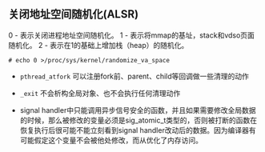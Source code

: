 
## 关闭地址空间随机化(ALSR)

0 - 表示关闭进程地址空间随机化。
1 - 表示将mmap的基址，stack和vdso页面随机化。
2 - 表示在1的基础上增加栈（heap）的随机化。

```shell
# echo 0 >/proc/sys/kernel/randomize_va_space
```



* `pthread_atfork` 可以注册fork前、parent、child等回调做一些清理的动作

* `_exit` 不会析构全局对象、也不会执行任何清理动作

* signal handler中只能调用异步信号安全的函数，并且如果需要修改全局数据的时候，那么被修改的变量必须是sig_atomic_t类型的，否则被打断的函数在恢复执行后很可能不能立刻看到signal
  handler改动后的数据。因为编译器有可能假定这个变量不会被他处修改，而从优化了内存访问。
  